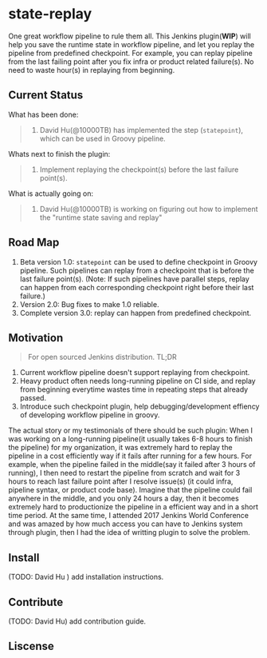 # state-replay
One great workflow pipeline to rule them all. This Jenkins plugin(<strong>WIP</strong>) will help you save the runtime state in workflow pipeline, and let you replay the pipeline from predefined checkpoint. For example, you can replay pipeline from the last failing point after you fix infra or product related failure(s). No need to waste hour(s) in replaying from beginning.

## Current Status
What has been done:
>1. David Hu(@10000TB) has implemented the step (`statepoint`), which can be used in Groovy pipeline.

Whats next to finish the plugin:
>1. Implement replaying the checkpoint(s) before the last failure point(s).

What is actually going on:
>1. David Hu(@10000TB) is working on figuring out how to implement the "runtime state saving and replay"

## Road Map
1. Beta version 1.0: `statepoint` can be used to define checkpoint in Groovy pipeline. Such pipelines can replay from a checkpoint that is before the last failure point(s). (Note: If such pipelines have parallel steps, replay can happen from each corresponding checkpoint right before their last failure.)
2. Version 2.0: Bug fixes to make 1.0 reliable.
3. Complete version 3.0: replay can happen from predefined checkpoint.

## Motivation
>For open sourced Jenkins distribution.
TL;DR
1. Current workflow pipeline doesn't support replaying from checkpoint.
2. Heavy product often needs long-running pipeline on CI side, and replay from beginning everytime wastes time in repeating steps that already passed.
3. Introduce such checkpoint plugin, help debugging/development effiency of developing workflow pipeline in groovy.

The actual story or my testimonials of there should be such plugin:
When I was working on a long-running pipeline(it usually takes 6-8 hours to finish the pipeline) for my organization, it was extremely hard to replay the pipeline in a cost efficiently way if it fails after running for a few hours. For example, when the pipeline failed in the middle(say it failed after 3 hours of running), I then need to restart the pipeline from scratch and wait for 3 hours to reach last failure point after I resolve issue(s) (it could infra, pipeline syntax, or product code base). Imagine that the pipeline could fail anywhere in the middle, and you only 24 hours a day, then it becomes extremely hard to productionize the pipeline in a efficient way and in a short time period. At the same time, I attended 2017 Jenkins World Conference and was amazed by how much access you can have to Jenkins system through plugin, then I had the idea of writting plugin to solve the problem.

## Install
(TODO: David Hu ) add installation instructions.

## Contribute
(TODO: David Hu) add contribution guide.

## Liscense
